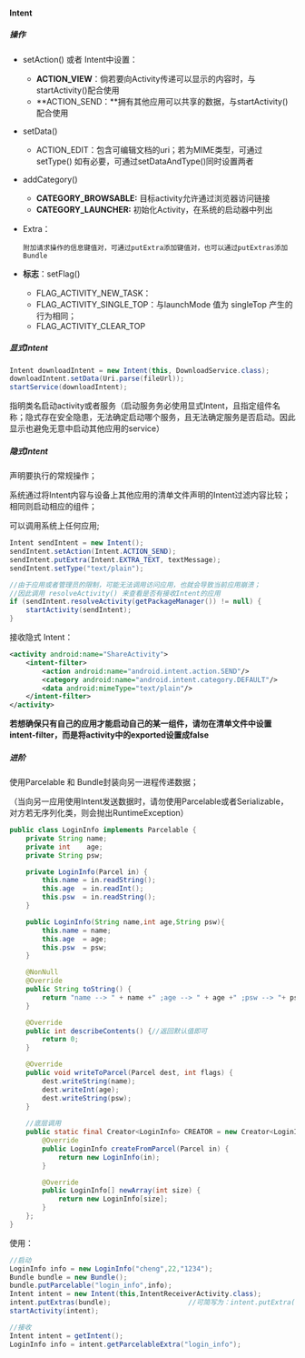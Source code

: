 #### Intent

##### 操作

- setAction() 或者 Intent中设置：

  -  **ACTION_VIEW**：倘若要向Activity传递可以显示的内容时，与startActivity()配合使用   
  -  **ACTION_SEND：**拥有其他应用可以共享的数据，与startActivity()配合使用

- setData()

  - ACTION_EDIT：包含可编辑文档的uri；若为MIME类型，可通过setType()  如有必要，可通过setDataAndType()同时设置两者

- addCategory()

  - **CATEGORY_BROWSABLE:**    目标activity允许通过浏览器访问链接 
  - **CATEGORY_LAUNCHER:**     初始化Activity，在系统的启动器中列出

- Extra：

      附加请求操作的信息键值对，可通过putExtra添加键值对，也可以通过putExtras添加Bundle

- **标志**：setFlag()

  - FLAG_ACTIVITY_NEW_TASK： 
  - FLAG_ACTIVITY_SINGLE_TOP：与launchMode 值为 singleTop 产生的行为相同；   
  - FLAG_ACTIVITY_CLEAR_TOP

##### 显式Intent

```java
Intent downloadIntent = new Intent(this, DownloadService.class);
downloadIntent.setData(Uri.parse(fileUrl));
startService(downloadIntent);
```

指明类名启动activity或者服务（启动服务务必使用显式Intent，且指定组件名称；隐式存在安全隐患，无法确定启动哪个服务，且无法确定服务是否启动。因此显示也避免无意中启动其他应用的service）



##### 隐式Intent

声明要执行的常规操作；  

系统通过将Intent内容与设备上其他应用的清单文件声明的Intent过滤内容比较；相同则启动相应的组件；  

可以调用系统上任何应用;

```java
Intent sendIntent = new Intent();
sendIntent.setAction(Intent.ACTION_SEND);
sendIntent.putExtra(Intent.EXTRA_TEXT, textMessage);
sendIntent.setType("text/plain");

//由于应用或者管理员的限制，可能无法调用访问应用，也就会导致当前应用崩溃；
//因此调用 resolveActivity() 来查看是否有接收Intent的应用
if (sendIntent.resolveActivity(getPackageManager()) != null) {
    startActivity(sendIntent);
}
```

接收隐式 Intent：

```xml
<activity android:name="ShareActivity">
    <intent-filter>
        <action android:name="android.intent.action.SEND"/>
        <category android:name="android.intent.category.DEFAULT"/>
        <data android:mimeType="text/plain"/>
    </intent-filter>
</activity>
```

**若想确保只有自己的应用才能启动自己的某一组件，请勿在清单文件中设置intent-filter，而是将activity中的exported设置成false**



##### 进阶

使用Parcelable 和 Bundle封装向另一进程传递数据；

（当向另一应用使用Intent发送数据时，请勿使用Parcelable或者Serializable，对方若无序列化类，则会抛出RuntimeException）

````java
public class LoginInfo implements Parcelable {
    private String name;
    private int    age;
    private String psw;

    private LoginInfo(Parcel in) {
        this.name = in.readString();
        this.age  = in.readInt();
        this.psw  = in.readString();
    }

    public LoginInfo(String name,int age,String psw){
        this.name = name;
        this.age  = age;
        this.psw  = psw;
    }

    @NonNull
    @Override
    public String toString() {
        return "name --> " + name +" ;age --> " + age +" ;psw --> "+ psw;
    }

    @Override
    public int describeContents() {//返回默认值即可
        return 0;
    }

    @Override
    public void writeToParcel(Parcel dest, int flags) {
        dest.writeString(name);
        dest.writeInt(age);
        dest.writeString(psw);
    }
    
    //底层调用
    public static final Creator<LoginInfo> CREATOR = new Creator<LoginInfo>() {
        @Override
        public LoginInfo createFromParcel(Parcel in) {
            return new LoginInfo(in);
        }

        @Override
        public LoginInfo[] newArray(int size) {
            return new LoginInfo[size];
        }
    };
}
````

使用：

```java
//启动
LoginInfo info = new LoginInfo("cheng",22,"1234");
Bundle bundle = new Bundle();
bundle.putParcelable("login_info",info);
Intent intent = new Intent(this,IntentReceiverActivity.class);
intent.putExtras(bundle);                   //可简写为：intent.putExtra("login_info",info)；put Bundle记得extra加s
startActivity(intent);

//接收
Intent intent = getIntent();
LoginInfo info = intent.getParcelableExtra("login_info");
```